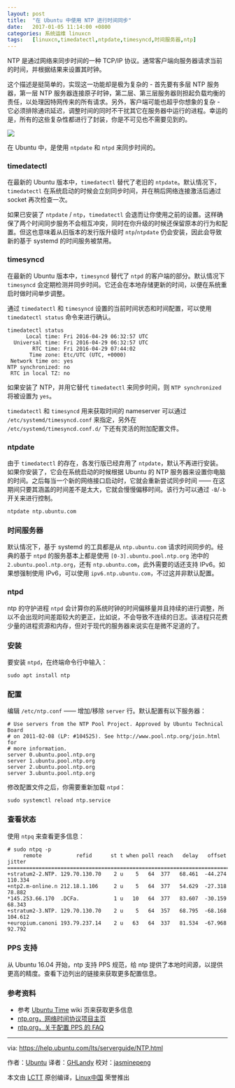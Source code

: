 ```yaml
---
layout: post
title:	"在 Ubuntu 中使用 NTP 进行时间同步"
date:	2017-01-05 11:14:00 +0800 
categories:	系统运维 linuxcn 
tags:	[linuxcn,timedatectl,ntpdate,timesyncd,时间服务器,ntp]
---
```



NTP 是通过网络来同步时间的一种 TCP/IP 协议。通常客户端向服务器请求当前的时间，并根据结果来设置其时钟。


这个描述是挺简单的，实现这一功能却是极为复杂的 - 首先要有多层 NTP 服务器，第一层 NTP 服务器连接原子时钟，第二层、第三层服务器则担起负载均衡的责任，以处理因特网传来的所有请求。另外，客户端可能也超乎你想象的复杂 - 它必须排除通讯延迟，调整时间的同时不干扰其它在服务器中运行的进程。幸运的是，所有的这些复杂性都进行了封装，你是不可见也不需要见到的。


![](/Asserts/Images//attachment/album/201701/05/111343e3mf2ahai26iifz9.jpg)


在 Ubuntu 中，是使用 `ntpdate` 和 `ntpd` 来同步时间的。


### timedatectl


在最新的 Ubuntu 版本中，`timedatectl` 替代了老旧的 `ntpdate`。默认情况下，`timedatectl` 在系统启动的时候会立刻同步时间，并在稍后网络连接激活后通过 socket 再次检查一次。


如果已安装了 `ntpdate` / `ntp`，`timedatectl` 会退而让你使用之前的设置。这样确保了两个时间同步服务不会相互冲突，同时在你升级的时候还保留原本的行为和配置。但这也意味着从旧版本的发行版升级时 `ntp`/`ntpdate` 仍会安装，因此会导致新的基于 systemd 的时间服务被禁用。


### timesyncd


在最新的 Ubuntu 版本中，`timesyncd` 替代了 `ntpd` 的客户端的部分。默认情况下 `timesyncd` 会定期检测并同步时间。它还会在本地存储更新的时间，以便在系统重启时做时间单步调整。


通过 `timedatectl` 和 `timesyncd` 设置的当前时间状态和时间配置，可以使用 `timedatectl status` 命令来进行确认。



```
timedatectl status
      Local time: Fri 2016-04-29 06:32:57 UTC
  Universal time: Fri 2016-04-29 06:32:57 UTC
        RTC time: Fri 2016-04-29 07:44:02
       Time zone: Etc/UTC (UTC, +0000)
 Network time on: yes
NTP synchronized: no
 RTC in local TZ: no

```

如果安装了 NTP，并用它替代 `timedatectl` 来同步时间，则 `NTP synchronized` 将被设置为 `yes`。


`timedatectl` 和 `timesyncd` 用来获取时间的 nameserver 可以通过 `/etc/systemd/timesyncd.conf` 来指定，另外在 `/etc/systemd/timesyncd.conf.d/` 下还有灵活的附加配置文件。


### ntpdate


由于 `timedatectl` 的存在，各发行版已经弃用了 `ntpdate`，默认不再进行安装。如果你安装了，它会在系统启动的时候根据 Ubuntu 的 NTP 服务器来设置你电脑的时间。之后每当一个新的网络接口启动时，它就会重新尝试同步时间 —— 在这期间只要其涵盖的时间差不是太大，它就会慢慢偏移时间。该行为可以通过 `-B`/`-b` 开关来进行控制。



```
ntpdate ntp.ubuntu.com

```

### 时间服务器


默认情况下，基于 systemd 的工具都是从 `ntp.ubuntu.com` 请求时间同步的。经典的基于 `ntpd` 的服务基本上都是使用 `[0-3].ubuntu.pool.ntp.org` 池中的 `2.ubuntu.pool.ntp.org`，还有 `ntp.ubuntu.com`，此外需要的话还支持 IPv6。如果想强制使用 IPv6，可以使用 `ipv6.ntp.ubuntu.com`，不过这并非默认配置。


### ntpd


ntp 的守护进程 `ntpd` 会计算你的系统时钟的时间偏移量并且持续的进行调整，所以不会出现时间差距较大的更正，比如说，不会导致不连续的日志。该进程只花费少量的进程资源和内存，但对于现代的服务器来说实在是微不足道的了。


### 安装


要安装 `ntpd`，在终端命令行中输入：



```
sudo apt install ntp

```

### 配置


编辑 `/etc/ntp.conf` —— 增加/移除 `server` 行。默认配置有以下服务器：



```
# Use servers from the NTP Pool Project. Approved by Ubuntu Technical Board
# on 2011-02-08 (LP: #104525). See http://www.pool.ntp.org/join.html for
# more information.
server 0.ubuntu.pool.ntp.org
server 1.ubuntu.pool.ntp.org
server 2.ubuntu.pool.ntp.org
server 3.ubuntu.pool.ntp.org

```

修改配置文件之后，你需要重新加载 `ntpd`：



```
sudo systemctl reload ntp.service

```

### 查看状态


使用 `ntpq` 来查看更多信息：



```
# sudo ntpq -p
     remote           refid      st t when poll reach   delay   offset  jitter
==============================================================================
+stratum2-2.NTP. 129.70.130.70    2 u    5   64  377   68.461  -44.274 110.334
+ntp2.m-online.n 212.18.1.106     2 u    5   64  377   54.629  -27.318  78.882
*145.253.66.170  .DCFa.           1 u   10   64  377   83.607  -30.159  68.343
+stratum2-3.NTP. 129.70.130.70    2 u    5   64  357   68.795  -68.168 104.612
+europium.canoni 193.79.237.14    2 u   63   64  337   81.534  -67.968  92.792

```

### PPS 支持


从 Ubuntu 16.04 开始，ntp 支持 PPS 规范，给 ntp 提供了本地时间源，以提供更高的精度。查看下边列出的链接来获取更多配置信息。


### 参考资料


* 参考 [Ubuntu Time](https://help.ubuntu.com/community/UbuntuTime) wiki 页来获取更多信息
* [ntp.org，网络时间协议项目主页](http://www.ntp.org/)
* [ntp.org，关于配置 PPS 的 FAQ](http://www.ntp.org/ntpfaq/NTP-s-config-adv.htm#S-CONFIG-ADV-PPS)




---


via: <https://help.ubuntu.com/lts/serverguide/NTP.html>


作者：[Ubuntu](https://help.ubuntu.com/lts/serverguide/NTP.html) 译者：[GHLandy](https://github.com/GHLandy) 校对：[jasminepeng](https://github.com/jasminepeng)


本文由 [LCTT](https://github.com/LCTT/TranslateProject) 原创编译，[Linux中国](https://linux.cn/) 荣誉推出
